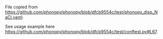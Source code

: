 File copied from https://github.com/phonopy/phonopy/blob/dfcb9554c/test/phonopy_disp_NaCl.yaml.

See usage example here https://github.com/phonopy/phonopy/blob/dfcb9554c/test/conftest.py#L67.
